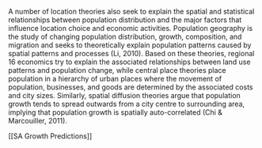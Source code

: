 
A number of location theories also seek to explain the spatial and statistical relationships
between population distribution and the major factors that influence location choice and
economic activities. Population geography is the study of changing population distribution,
growth, composition, and migration and seeks to theoretically explain population patterns
caused by spatial patterns and processes (Li, 2010). Based on these theories, regional
16 economics try to explain the associated relationships between land use patterns and
population change, while central place theories place population in a hierarchy of urban places
where the movement of population, businesses, and goods are determined by the associated
costs and city sizes. Similarly, spatial diffusion theories argue that population growth tends to
spread outwards from a city centre to surrounding area, implying that population growth is
spatially auto-correlated (Chi & Marcouiller, 2011). 

[[SA Growth Predictions]]